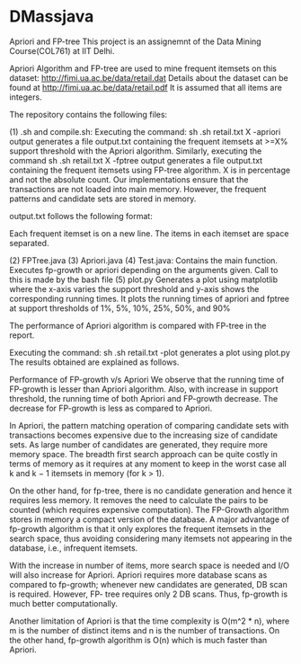 # DMassjava


Apriori and FP-tree
This project is an assignemnt of the Data Mining Course(COL761) at IIT Delhi.

Apriori Algorithm and FP-tree are used to mine frequent itemsets on this dataset: http://fimi.ua.ac.be/data/retail.dat Details about the dataset can be found at http://fimi.ua.ac.be/data/retail.pdf It is assumed that all items are integers.

The repository contains the following files:

(1) <rollnumber>.sh and compile.sh:
Executing the command: sh <rollnumber>.sh retail.txt X -apriori output generates a file output.txt containing the frequent itemsets at >=X% support threshold with the Apriori algorithm. Similarly, executing the command sh <rollnumber>.sh retail.txt X -fptree output generates a file output.txt containing the frequent itemsets using FP-tree algorithm. X is in percentage and not the absolute count. Our implementations ensure that the transactions are not loaded into main memory. However, the frequent patterns and candidate sets are stored in memory.

output.txt follows the following format:

Each frequent itemset is on a new line.
The items in each itemset are space separated.

(2) FPTree.java
(3) Apriori.java
(4) Test.java: Contains the main function. Executes fp-growth or apriori depending on the arguments given. Call to this is made by the bash file
(5) plot.py
Generates a plot using matplotlib where the x-axis varies the support threshold and y-axis shows the corresponding running times. It plots the running times of apriori and fptree at support thresholds of 1%, 5%, 10%, 25%, 50%, and 90%

The performance of Apriori algorithm is compared with FP-tree in the report.

Executing the command: sh <rollnumber>.sh retail.txt -plot generates a plot using plot.py The results obtained are explained as follows.

Performance of FP-growth v/s Apriori
We observe that the running time of FP-growth is lesser than Apriori algorithm. Also, with increase in support threshold, the running time of both Apriori and FP-growth decrease. The decrease for FP-growth is less as compared to Apriori.

In Apriori, the pattern matching operation of comparing candidate sets with transactions becomes expensive due to the increasing size of candidate sets. As large number of candidates are generated, they require more memory space. The breadth first search approach can be quite costly in terms of memory as it requires at any moment to keep in the worst case all k and k − 1 itemsets in memory (for k > 1).

On the other hand, for fp-tree, there is no candidate generation and hence it requires less memory. It removes the need to calculate the pairs to be counted (which requires expensive computation). The FP-Growth algorithm stores in memory a compact version of the database. A major advantage of fp-growth algorithm is that it only explores the frequent itemsets in the search space, thus avoiding considering many itemsets not appearing in the database, i.e., infrequent itemsets.

With the increase in number of items, more search space is needed and I/O will also increase for Apriori. Apriori requires more database scans as compared to fp-growth; whenever new candidates are generated, DB scan is required. However, FP- tree requires only 2 DB scans. Thus, fp-growth is much better computationally.

Another limitation of Apriori is that the time complexity is O(m^2 * n), where m is the number of distinct items and n is the number of transactions. On the other hand, fp-growth algorithm is O(n) which is much faster than Apriori.

